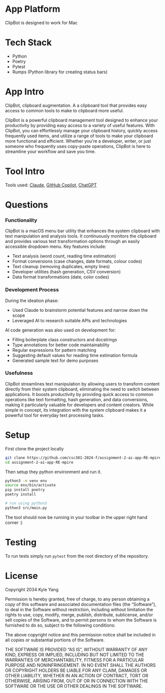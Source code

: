 # App Platform

ClipBot is designed to work for Mac

# Tech Stack

- Python
- Poetry
- Pytest
- Rumps (Python library for creating status bars)

# App Intro

ClipBot, clipboard augmentation.
A a clipboard tool that provides easy access to common tools to make to clipboard more useful.

ClipBot is a powerful clipboard management tool designed to enhance your productivity by providing easy access to a variety of useful features. With ClipBot, you can effortlessly manage your clipboard history, quickly access frequently used items, and utilize a range of tools to make your clipboard more functional and efficient. Whether you're a developer, writer, or just someone who frequently uses copy-paste operations, ClipBot is here to streamline your workflow and save you time.

# Tool Intro
Tools used: [Claude](https://www.anthropic.com/claude), [GitHub Copilot](https://github.com/features/copilot), [ChatGPT](https://openai.com/chatgpt/overview/)

# Questions

### **Functionality**
ClipBot is a macOS menu bar utility that enhances the system clipboard with text manipulation and analysis tools. It continuously monitors the clipboard and provides various text transformation options through an easily accessible dropdown menu. Key features include:

- Text analysis (word count, reading time estimation)
- Format conversions (case changes, date formats, colour codes)
- Text cleanup (removing duplicates, empty lines)
- Developer utilities (hash generation, CSV conversion)
- Data format transformations (date, color codes)

### **Development Process**

During the ideation phase:
- Used Claude to brainstorm potential features and narrow down the scope
- Leveraged AI to research suitable APIs and technologies

AI code generation was also used on development for:
- Filling boilerplate class constructors and docstrings
- Type annotations for better code maintainability
- Regular expressions for pattern matching
- Suggesting default values for reading time estimation formula
- Generated sample text for demo purposes


### Usefulness

ClipBot streamlines text manipulation by allowing users to transform content directly from their system clipboard, eliminating the need to switch between applications. It boosts productivity by providing quick access to common operations like text formatting, hash generation, and data conversions, making it particularly valuable for developers and content creators. While simple in concept, its integration with the system clipboard makes it a powerful tool for everyday text processing tasks.

# Setup

First clone the project locally
```bash
git clone https://github.com/csc301-2024-f/assignment-2-ai-app-RE-mpire.git
cd assignment-2-ai-app-RE-mpire
```

Then setup they python environment and run it.
```bash
python3 -m venv env
source env/bin/activate
pip install poetry
poetry install

# run using python3
python3 src/main.py
```

The tool should now be running in your toolbar in the upper right hand corner :)

# Testing

To run tests simply run `pytest` from the root directory of the repository.

# License
Copyright 2034 Kyle Yang

Permission is hereby granted, free of charge, to any person obtaining a copy of this software and associated documentation files (the “Software”), to deal in the Software without restriction, including without limitation the rights to use, copy, modify, merge, publish, distribute, sublicense, and/or sell copies of the Software, and to permit persons to whom the Software is furnished to do so, subject to the following conditions:

The above copyright notice and this permission notice shall be included in all copies or substantial portions of the Software.

THE SOFTWARE IS PROVIDED “AS IS”, WITHOUT WARRANTY OF ANY KIND, EXPRESS OR IMPLIED, INCLUDING BUT NOT LIMITED TO THE WARRANTIES OF MERCHANTABILITY, FITNESS FOR A PARTICULAR PURPOSE AND NONINFRINGEMENT. IN NO EVENT SHALL THE AUTHORS OR COPYRIGHT HOLDERS BE LIABLE FOR ANY CLAIM, DAMAGES OR OTHER LIABILITY, WHETHER IN AN ACTION OF CONTRACT, TORT OR OTHERWISE, ARISING FROM, OUT OF OR IN CONNECTION WITH THE SOFTWARE OR THE USE OR OTHER DEALINGS IN THE SOFTWARE.
